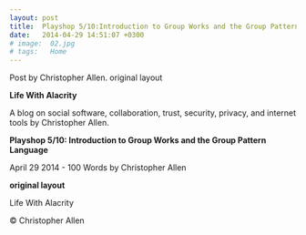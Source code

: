 ```yaml
---
layout: post
title:  Playshop 5/10:Introduction to Group Works and the Group Pattern Language
date:   2014-04-29 14:51:07 +0300
# image:  02.jpg
# tags:   Home
---
```


Post by Christopher Allen. original layout


**Life With Alacrity**

A blog on social software, collaboration, trust, security, privacy, and internet tools by Christopher Allen.

**Playshop 5/10: Introduction to Group Works and the Group Pattern Language**

April 29 2014 - 100 Words
by Christopher Allen

**original layout**

Life With Alacrity

© Christopher Allen
